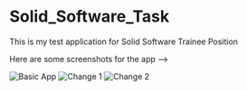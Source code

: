 # Solid_Software_Task
This is my test application for Solid Software Trainee Position

Here are some screenshots for the app -->

![Basic App](https://user-images.githubusercontent.com/28836100/148221927-555d4de8-45c3-40f3-9eaa-8be8d489f652.png)
![Change 1](https://user-images.githubusercontent.com/28836100/148221950-c4c5de7e-7c69-4725-bbeb-836a8f752b58.png)
![Change 2](https://user-images.githubusercontent.com/28836100/148221977-e85a53be-4514-4d5e-83b5-54c110bdc1e7.png)
